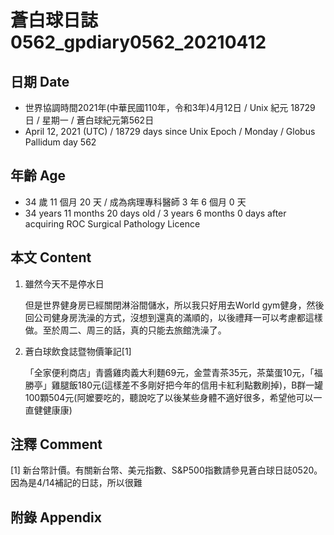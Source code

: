 [_metadata_:encoding]: - "utf-8"
[_metadata_:language]: - "zh-Hant-TW"
[_metadata_:fileformat]: - "markdown"
[_metadata_:MIME_type]: - "text/plain"
[_metadata_:markdown_version]: - "commonmark version 0.29"
[_metadata_:markdown_spec]: - "https://spec.commonmark.org/0.29/"

# 蒼白球日誌0562_gpdiary0562_20210412 #

## 日期 Date ##

* 世界協調時間2021年(中華民國110年，令和3年)4月12日 / Unix 紀元 18729 日 / 星期一 / 蒼白球紀元第562日
* April 12, 2021 (UTC) / 18729 days since Unix Epoch / Monday / Globus Pallidum day 562

## 年齡 Age ##

* 34 歲 11 個月 20 天 / 成為病理專科醫師 3 年 6 個月 0 天
* 34 years 11 months 20 days old / 3 years 6 months 0 days after acquiring ROC Surgical Pathology Licence

## 本文 Content ##

1. 雖然今天不是停水日

    但是世界健身房已經關閉淋浴間儲水，所以我只好用去World gym健身，然後回公司健身房洗澡的方式，沒想到還真的滿順的，以後禮拜一可以考慮都這樣做。至於周二、周三的話，真的只能去旅館洗澡了。
    
2. 蒼白球飲食誌暨物價筆記[1]

    「全家便利商店」青醬雞肉義大利麵69元，金萱青茶35元，茶葉蛋10元，「福勝亭」雞腿飯180元(這樣差不多剛好把今年的信用卡紅利點數刷掉)，B群一罐100顆504元(阿嬤要吃的，聽說吃了以後某些身體不適好很多，希望他可以一直健健康康)    

## 注釋 Comment ##

[1] 新台幣計價。有關新台幣、美元指數、S&P500指數請參見蒼白球日誌0520。因為是4/14補記的日誌，所以很難

## 附錄 Appendix ##

